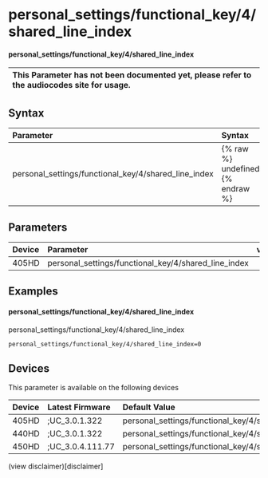 ﻿---
description: personal_settings/functional_key/4/shared_line_index
search:
    keywords: ['personal_settings','functional_key','4','shared_line_index']
---

# personal_settings/functional_key/4/shared_line_index

#### personal_settings/functional_key/4/shared_line_index


| This Parameter has not been documented yet, please refer to the audiocodes site for usage.  |
| :--- |

## Syntax
| Parameter | Syntax |
| :--- | :--- |
|personal_settings/functional_key/4/shared_line_index | {% raw %} undefined {% endraw %} |

## Parameters
|Device|Parameter|value|Description|
|:---|:---|:---|:---|
| 405HD | personal_settings/functional_key/4/shared_line_index |  |  |

## Examples
#### personal_settings/functional_key/4/shared_line_index

personal_settings/functional_key/4/shared_line_index

```
personal_settings/functional_key/4/shared_line_index=0
```

## Devices
This parameter is available on the following devices

| Device | Latest Firmware | Default Value |
|:---|:---|:---|
| 405HD | ;UC_3.0.1.322 | personal_settings/functional_key/4/shared_line_index=0 
| 440HD | ;UC_3.0.1.322 | personal_settings/functional_key/4/shared_line_index=0 
| 450HD | ;UC_3.0.4.111.77 | personal_settings/functional_key/4/shared_line_index=0 

(view disclaimer)[disclaimer]
